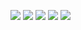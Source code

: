 <img src="https://img.shields.io/github/commit-activity/m/MozartSoares/MozartSoares?style=flat-square&theme=onedark"> <img src="https://github-readme-streak-stats.herokuapp.com/?user=MozartSoares&theme=onedark">
<img src="https://github-readme-stats.vercel.app/api?username=MozartSoares&show_icons=true&theme=onedark"> <img src="https://github-readme-stats.vercel.app/api/pin/?username=MozartSoares&repo=MozartSoares&theme=onedark">
<img src="https://activity-graph.herokuapp.com/graph?username=MozartSoares&theme=onedark">
